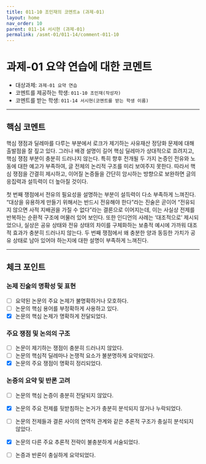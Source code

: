 ```yaml
---
title: 011-10 조민재의 코멘트a (과제-01) 
layout: home
nav_order: 10
parent: 011-14 서시현 (과제-01)
permalink: /asmt-01/011-14/comment-011-10
---
```


# 과제-01 요약 연습에 대한 코멘트

- 대상과제: `과제-01 요약 연습`
- 코멘트를 제공하는 학생: `011-10 조민재(작성자)` 
- 코멘트를 받는 학생: `011-14 서시현(코멘트를 받는 학생 이름)` 

---

## 핵심 코멘트

핵심 쟁점과 딜레마를 다루는 부분에서 로크가 제기하는 사유재산 정당화 문제에 대해 출발점을 잘 짚고 있다. 그러나 배경 설명이 길어 핵심 딜레마가 상대적으로 흐려지고, 핵심 쟁점 부분이 충분히 드러나지 않는다. 특히 향후 전개될 두 가지 논증인 전유와 노동에 대한 예고가 부족하여, 글 전체의 논리적 구조를 미리 보여주지 못한다. 따라서 핵심 쟁점을 간결히 제시하고, 이어질 논증들을 간단히 암시하는 방향으로 보완하면 글의 응집력과 설득력이 더 높아질 것이다.

첫 번째 쟁점에서 전유의 필요성을 설명하는 부분이 설득력이 다소 부족하게 느껴진다. “대상을 유용하게 만들기 위해서는 반드시 전유해야 한다”라는 진술은 곧이어 “전유되지 않으면 사적 지배권을 가질 수 없다”라는 결론으로 이어지는데, 이는 사실상 전제를 반복하는 순환적 구조에 머물러 있어 보인다. 또한 인디언의 사례는 ‘대조적으로’ 제시되었으나, 실상은 공유 상태와 전유 상태의 차이를 구체화하는 보충적 예시에 가까워 대조적 효과가 충분히 드러나지 않는다. 두 번째 쟁점에서 왜 충분한 양과 동등한 가치가 공유 상태로 남아 있어야 하는지에 대한 설명이 부족하게 느껴진다.


---

## 체크 포인트

### 논제 진술의 명확성 및 표현  
- [ ] 요약된 논문의 주요 논제가 불명확하거나 모호하다.  
- [ ] 논문의 핵심 용어를 부정확하게 사용하고 있다.  
- [x] 논문의 핵심 논제가 명확하게 전달되었다.  

### 주요 쟁점 및 논의의 구조  
- [ ] 논문이 제기하는 쟁점이 충분히 드러나지 않았다.  
- [ ] 논문의 핵심적 딜레마나 논쟁적 요소가 불분명하게 요약되었다.  
- [x] 논문의 주요 쟁점이 명확히 정리되었다.  

### 논증의 요약 및 반론 고려  
- [ ] 논문의 핵심 논증이 충분히 전달되지 않았다.  
- [x] 논문의 주요 전제를 뒷받침하는 논거가 충분히 분석되지 않거나 누락되었다.  
- [ ] 논문의 전제들과 결론 사이의 연역적 관계와 같은 추론적 구조가 충실히 분석되지 않았다.  
- [x] 논문의 다른 주요 추론적 전략이 불충분하게 서술되었다.
- [ ] 논증과 반론이 충실하게 요약되었다. 






